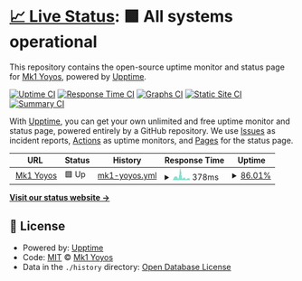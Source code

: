 # [📈 Live Status](https://Mk1Yoyos.github.io/upptime): <!--live status--> **🟩 All systems operational**

This repository contains the open-source uptime monitor and status page for [Mk1 Yoyos](https://mk1yoyos.com), powered by [Upptime](https://github.com/upptime/upptime).

[![Uptime CI](https://github.com/Mk1Yoyos/upptime/workflows/Uptime%20CI/badge.svg)](https://github.com/Mk1Yoyos/upptime/actions?query=workflow%3A%22Uptime+CI%22)
[![Response Time CI](https://github.com/Mk1Yoyos/upptime/workflows/Response%20Time%20CI/badge.svg)](https://github.com/Mk1Yoyos/upptime/actions?query=workflow%3A%22Response+Time+CI%22)
[![Graphs CI](https://github.com/Mk1Yoyos/upptime/workflows/Graphs%20CI/badge.svg)](https://github.com/Mk1Yoyos/upptime/actions?query=workflow%3A%22Graphs+CI%22)
[![Static Site CI](https://github.com/Mk1Yoyos/upptime/workflows/Static%20Site%20CI/badge.svg)](https://github.com/Mk1Yoyos/upptime/actions?query=workflow%3A%22Static+Site+CI%22)
[![Summary CI](https://github.com/Mk1Yoyos/upptime/workflows/Summary%20CI/badge.svg)](https://github.com/Mk1Yoyos/upptime/actions?query=workflow%3A%22Summary+CI%22)

With [Upptime](https://upptime.js.org), you can get your own unlimited and free uptime monitor and status page, powered entirely by a GitHub repository. We use [Issues](https://github.com/Mk1Yoyos/upptime/issues) as incident reports, [Actions](https://github.com/Mk1Yoyos/upptime/actions) as uptime monitors, and [Pages](https://Mk1Yoyos.github.io/upptime) for the status page.

<!--start: status pages-->
<!-- This summary is generated by Upptime (https://github.com/upptime/upptime) -->
<!-- Do not edit this manually, your changes will be overwritten -->
<!-- prettier-ignore -->
| URL | Status | History | Response Time | Uptime |
| --- | ------ | ------- | ------------- | ------ |
| <img alt="" src="https://icons.duckduckgo.com/ip3/mk1yoyos.com.ico" height="13"> [Mk1 Yoyos](https://mk1yoyos.com/) | 🟩 Up | [mk1-yoyos.yml](https://github.com/Mk1Yoyos/upptime/commits/HEAD/history/mk1-yoyos.yml) | <details><summary><img alt="Response time graph" src="./graphs/mk1-yoyos/response-time-week.png" height="20"> 378ms</summary><br><a href="https://Mk1Yoyos.github.io/upptime/history/mk1-yoyos"><img alt="Response time 529" src="https://img.shields.io/endpoint?url=https%3A%2F%2Fraw.githubusercontent.com%2FMk1Yoyos%2Fupptime%2FHEAD%2Fapi%2Fmk1-yoyos%2Fresponse-time.json"></a><br><a href="https://Mk1Yoyos.github.io/upptime/history/mk1-yoyos"><img alt="24-hour response time 501" src="https://img.shields.io/endpoint?url=https%3A%2F%2Fraw.githubusercontent.com%2FMk1Yoyos%2Fupptime%2FHEAD%2Fapi%2Fmk1-yoyos%2Fresponse-time-day.json"></a><br><a href="https://Mk1Yoyos.github.io/upptime/history/mk1-yoyos"><img alt="7-day response time 378" src="https://img.shields.io/endpoint?url=https%3A%2F%2Fraw.githubusercontent.com%2FMk1Yoyos%2Fupptime%2FHEAD%2Fapi%2Fmk1-yoyos%2Fresponse-time-week.json"></a><br><a href="https://Mk1Yoyos.github.io/upptime/history/mk1-yoyos"><img alt="30-day response time 510" src="https://img.shields.io/endpoint?url=https%3A%2F%2Fraw.githubusercontent.com%2FMk1Yoyos%2Fupptime%2FHEAD%2Fapi%2Fmk1-yoyos%2Fresponse-time-month.json"></a><br><a href="https://Mk1Yoyos.github.io/upptime/history/mk1-yoyos"><img alt="1-year response time 529" src="https://img.shields.io/endpoint?url=https%3A%2F%2Fraw.githubusercontent.com%2FMk1Yoyos%2Fupptime%2FHEAD%2Fapi%2Fmk1-yoyos%2Fresponse-time-year.json"></a></details> | <details><summary><a href="https://Mk1Yoyos.github.io/upptime/history/mk1-yoyos">86.01%</a></summary><a href="https://Mk1Yoyos.github.io/upptime/history/mk1-yoyos"><img alt="All-time uptime 99.07%" src="https://img.shields.io/endpoint?url=https%3A%2F%2Fraw.githubusercontent.com%2FMk1Yoyos%2Fupptime%2FHEAD%2Fapi%2Fmk1-yoyos%2Fuptime.json"></a><br><a href="https://Mk1Yoyos.github.io/upptime/history/mk1-yoyos"><img alt="24-hour uptime 100.00%" src="https://img.shields.io/endpoint?url=https%3A%2F%2Fraw.githubusercontent.com%2FMk1Yoyos%2Fupptime%2FHEAD%2Fapi%2Fmk1-yoyos%2Fuptime-day.json"></a><br><a href="https://Mk1Yoyos.github.io/upptime/history/mk1-yoyos"><img alt="7-day uptime 86.01%" src="https://img.shields.io/endpoint?url=https%3A%2F%2Fraw.githubusercontent.com%2FMk1Yoyos%2Fupptime%2FHEAD%2Fapi%2Fmk1-yoyos%2Fuptime-week.json"></a><br><a href="https://Mk1Yoyos.github.io/upptime/history/mk1-yoyos"><img alt="30-day uptime 96.78%" src="https://img.shields.io/endpoint?url=https%3A%2F%2Fraw.githubusercontent.com%2FMk1Yoyos%2Fupptime%2FHEAD%2Fapi%2Fmk1-yoyos%2Fuptime-month.json"></a><br><a href="https://Mk1Yoyos.github.io/upptime/history/mk1-yoyos"><img alt="1-year uptime 99.07%" src="https://img.shields.io/endpoint?url=https%3A%2F%2Fraw.githubusercontent.com%2FMk1Yoyos%2Fupptime%2FHEAD%2Fapi%2Fmk1-yoyos%2Fuptime-year.json"></a></details>

<!--end: status pages-->

[**Visit our status website →**](https://Mk1Yoyos.github.io/upptime)

## 📄 License

- Powered by: [Upptime](https://github.com/upptime/upptime)
- Code: [MIT](./LICENSE) © [Mk1 Yoyos](https://mk1yoyos.com)
- Data in the `./history` directory: [Open Database License](https://opendatacommons.org/licenses/odbl/1-0/)
